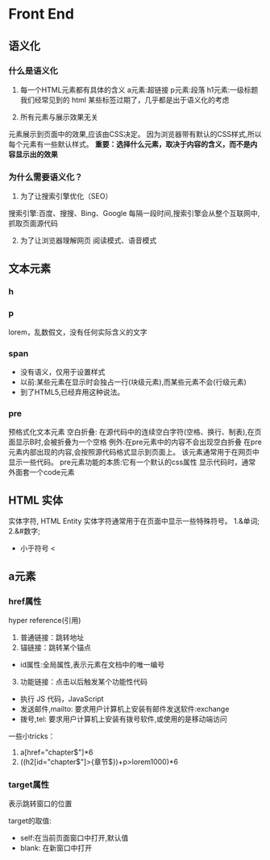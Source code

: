 # Front End

## 语义化
### 什么是语义化

1. 每一个HTML元素都有具体的含义
a元素:超链接
p元素:段落
h1元素:一级标题
我们经常见到的 html 某些标签过期了，几乎都是出于语义化的考虑

2. 所有元素与展示效果无关

元素展示到页面中的效果,应该由CSS决定。
因为浏览器带有默认的CSS样式,所以每个元素有一些默认样式。
**重要：选择什么元素，取决于内容的含义，而不是内容显示出的效果**

### 为什么需要语义化？

1. 为了让搜索引擎优化（SEO）

搜索引擎:百度、搜搜、Bing、Google
每隔一段时间,搜索引擎会从整个互联网中,抓取页面源代码

2. 为了让浏览器理解网页
阅读模式、语音模式


## 文本元素

### h

### p
lorem，乱数假文，没有任何实际含义的文字

### span  
- 没有语义，仅用于设置样式
- 以前:某些元素在显示时会独占一行(块级元素),而某些元素不会(行级元素)
- 到了HTML5,已经弃用这种说法。

### pre

预格式化文本元素
空白折叠: 在源代码中的连续空白字符(空格、换行、制表),在页面显示B时,会被折叠为一个空格
例外:在pre元素中的内容不会出现空白折叠
在pre元素内部出现的内容,会按照源代码格式显示到页面上。
该元素通常用于在网页中显示一些代码。
pre元素功能的本质:它有一个默认的css属性
显示代码时，通常外面套一个code元素

## HTML 实体

实体字符,
HTML Entity
实体字符通常用于在页面中显示一些特殊符号。
1.&单词;
2.&#数字;

- 小于符号 &lt;

## a元素

### href属性
hyper reference(引用)

1. 普通链接：跳转地址
2. 锚链接：跳转某个锚点
  - id属性:全局属性,表示元素在文档中的唯一编号
3. 功能链接：点击以后触发某个功能性代码
  - 执行 JS 代码，JavaScript
  - 发送邮件,mailto: 要求用户计算机上安装有邮件发送软件:exchange
  - 拨号,tel: 要求用户计算机上安装有拨号软件,或使用的是移动端访问


一些小tricks：
1. a[href="chapter$"]*6
2. ((h2[id="chapter$"]>{章节$})+p>lorem1000)*6

### target属性

表示跳转窗口的位置

target的取值:
 - self:在当前页面窗口中打开,默认值
 - blank: 在新窗口中打开








